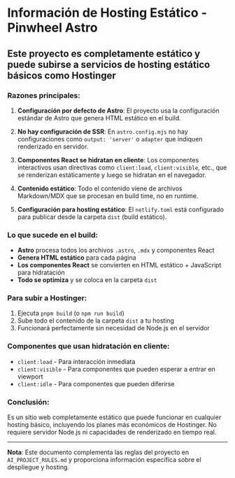 # Información de Hosting Estático - Pinwheel Astro

## **Este proyecto es completamente estático y puede subirse a servicios de hosting estático básicos como Hostinger**

### **Razones principales:**

1. **Configuración por defecto de Astro**: El proyecto usa la configuración estándar de Astro que genera HTML estático en el build.

2. **No hay configuración de SSR**: En `astro.config.mjs` no hay configuraciones como `output: 'server'` o `adapter` que indiquen renderizado en servidor.

3. **Componentes React se hidratan en cliente**: Los componentes interactivos usan directivas como `client:load`, `client:visible`, etc., que se renderizan estáticamente y luego se hidratan en el navegador.

4. **Contenido estático**: Todo el contenido viene de archivos Markdown/MDX que se procesan en build time, no en runtime.

5. **Configuración para hosting estático**: El `netlify.toml` está configurado para publicar desde la carpeta `dist` (build estático).

### **Lo que sucede en el build:**

- **Astro** procesa todos los archivos `.astro`, `.mdx` y componentes React
- **Genera HTML estático** para cada página
- **Los componentes React** se convierten en HTML estático + JavaScript para hidratación
- **Todo se optimiza** y se coloca en la carpeta `dist`

### **Para subir a Hostinger:**

1. Ejecuta `pnpm build` (o `npm run build`)
2. Sube todo el contenido de la carpeta `dist` a tu hosting
3. Funcionará perfectamente sin necesidad de Node.js en el servidor

### **Componentes que usan hidratación en cliente:**

- `client:load` - Para interacción inmediata
- `client:visible` - Para componentes que pueden esperar a entrar en viewport
- `client:idle` - Para componentes que pueden diferirse

### **Conclusión**: 

Es un sitio web completamente estático que puede funcionar en cualquier hosting básico, incluyendo los planes más económicos de Hostinger. No requiere servidor Node.js ni capacidades de renderizado en tiempo real.

---

**Nota**: Este documento complementa las reglas del proyecto en `AI_PROJECT_RULES.md` y proporciona información específica sobre el despliegue y hosting.
